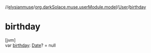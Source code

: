 //[elysianmuse](../../../index.md)/[org.darkSolace.muse.userModule.model](../index.md)/[User](index.md)/[birthday](birthday.md)

# birthday

[jvm]\
var [birthday](birthday.md): [Date](https://docs.oracle.com/javase/8/docs/api/java/util/Date.html)? = null
